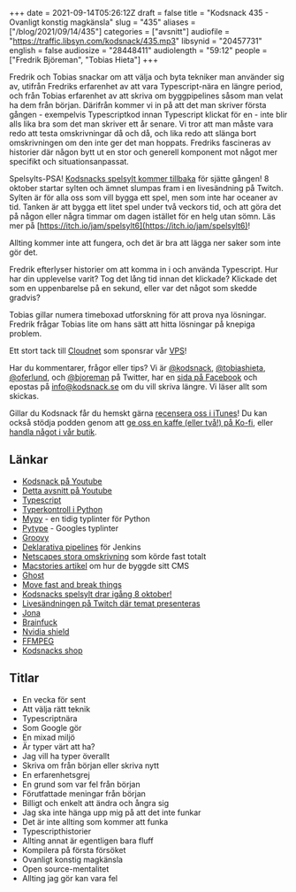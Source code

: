 +++
date = 2021-09-14T05:26:12Z
draft = false
title = "Kodsnack 435 - Ovanligt konstig magkänsla"
slug = "435"
aliases = ["/blog/2021/09/14/435"]
categories = ["avsnitt"]
audiofile = "https://traffic.libsyn.com/kodsnack/435.mp3"
libsynid = "20457731"
english = false
audiosize = "28448411"
audiolength = "59:12"
people = ["Fredrik Björeman", "Tobias Hieta"]
+++

Fredrik och Tobias snackar om att välja och byta tekniker man använder sig av, utifrån Fredriks erfarenhet av att vara Typescript-nära en längre period, och från Tobias erfarenhet av att skriva om byggpipelines såsom man velat ha dem från början. Därifrån kommer vi in på att det man skriver första  gången - exempelvis Typescriptkod innan Typescript klickat för en - inte blir alls lika bra som det man skriver ett år senare. Vi tror att man måste vara redo att testa omskrivningar då och då, och lika redo att slänga bort omskrivningen om den inte ger det man hoppats. Fredriks fascineras av historier där någon bytt ut en stor och generell komponent mot något mer specifikt och situationsanpassat.

Spelsylts-PSA! [Kodsnacks spelsylt kommer tillbaka](https://itch.io/jam/spelsylt6) för sjätte gången! 8 oktober startar sylten och ämnet slumpas fram i en livesändning på Twitch. Sylten är för alla oss som vill bygga ett spel, men som inte har oceaner av tid. Tanken är att bygga ett litet spel under två veckors tid, och att göra det på någon eller några timmar om dagen istället för en helg utan sömn. Läs mer på [https://itch.io/jam/spelsylt6](https://itch.io/jam/spelsylt6)!

Allting kommer inte att fungera, och det är bra att lägga ner saker som inte gör det.

Fredrik efterlyser historier om att komma in i och använda Typescript. Hur har din upplevelse varit? Tog det lång tid innan det klickade? Klickade det som en uppenbarelse på en sekund, eller var det något som skedde gradvis?

Tobias gillar numera timeboxad utforskning för att prova nya lösningar. Fredrik frågar Tobias lite om hans sätt att hitta lösningar på knepiga problem.

Ett stort tack till [Cloudnet](https://www.cloudnet.se) som sponsrar vår [VPS](https://en.wikipedia.org/wiki/Virtual_private_server)!

Har du kommentarer, frågor eller tips? Vi är [@kodsnack](https://www.twitter.com/kodsnack), [@tobiashieta](https://www.twitter.com/tobiashieta), [@oferlund](https://www.twitter.com/oferlund), och [@bjoreman](https://www.twitter.com/bjoreman) på Twitter, har en [sida på Facebook](https://www.facebook.com/kodsnack) och epostas på [info@kodsnack.se](mailto:info@kodsnack.se) om du vill skriva längre. Vi läser allt som skickas.

Gillar du Kodsnack får du hemskt gärna [recensera oss i iTunes](https://itunes.apple.com/se/podcast/kodsnack/id561631498?l=en)! Du kan också stödja podden genom att <a href="https://ko-fi.com/kodsnack" rel="payment">ge oss en kaffe (eller två!) på Ko-fi</a>, eller [handla något i vår butik](https://shop.spreadshirt.se/kodsnack/).

## Länkar ##
* [Kodsnack på Youtube](https://www.youtube.com/channel/UCyF3GrbgMV5THKZF4lpcQpg)
* [Detta avsnitt på Youtube](https://www.youtube.com/watch?v=Pa38M_4--us)
* [Typescript](https://www.typescriptlang.org/)
* [Typerkontroll i Python](https://realpython.com/python-type-checking/)
* [Mypy](http://mypy-lang.org/) - en tidig typlinter för Python
* [Pytype](https://github.com/google/pytype) - Googles typlinter
* [Groovy](https://groovy-lang.org/)
* [Deklarativa pipelines](https://www.jenkins.io/doc/book/pipeline/syntax/) för Jenkins
* [Netscapes stora omskrivning](https://www.joelonsoftware.com/2000/04/06/things-you-should-never-do-part-i/) som körde fast totalt
* [Macstories artikel](https://www.macstories.net/stories/building-calliope-a-technical-journey-through-macstories-big-software-project/) om hur de byggde sitt CMS
* [Ghost](https://en.wikipedia.org/wiki/Ghost_%28blogging_platform%29)
* [Move fast and break things](https://en.wikipedia.org/wiki/Facebook,_Inc.#History)
* [Kodsnacks spelsylt drar igång 8 oktober!](https://itch.io/jam/spelsylt6)
* [Livesändningen på Twitch där temat presenteras](https://www.twitch.tv/saikyun)
* [Jona](https://twitter.com/saikyun) 
* [Brainfuck](https://en.wikipedia.org/wiki/Brainfuck)
* [Nvidia shield](https://www.nvidia.com/sv-se/shield/)
* [FFMPEG](https://www.ffmpeg.org/)
* [Kodsnacks shop](https://shop.spreadshirt.se/kodsnack/)

## Titlar ##
* En vecka för sent
* Att välja rätt teknik
* Typescriptnära
* Som Google gör
* En mixad miljö
* Är typer värt att ha?
* Jag vill ha typer överallt
* Skriva om från början eller skriva nytt
* En erfarenhetsgrej
* En grund som var fel från början
* Förutfattade meningar från början
* Billigt och enkelt att ändra och ångra sig
* Jag ska inte hänga upp mig på att det inte funkar
* Det är inte allting som kommer att funka
* Typescripthistorier
* Allting annat är egentligen bara fluff
* Kompilera på första försöket
* Ovanligt konstig magkänsla
* Open source-mentalitet
* Allting jag gör kan vara fel